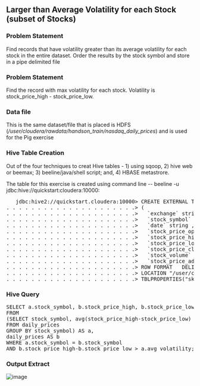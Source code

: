 ## Larger than Average Volatility for each Stock (subset of Stocks)

### Problem Statement
Find records that have volatility greater than its average volatility for each stock in the entire dataset. Order the results by the stock symbol and store in a pipe delimited file

### Problem Statement
Find the record with max volatility for each stock. Volatility is  stock_price_high - stock_price_low.

### Data file
This is the same dataset/file that is placed is HDFS (<i>/user/cloudera/rawdata/handson_train/nasdaq_daily_prices</i>) and is used for the Pig exercise

### Hive Table Creation
Out of the four techniques to creat Hive tables - 1) using sqoop, 2) hive web or beemax; 3) beeline/java/shell script; and, 4) HBASE metastrore.

The table for this exercise is created using command line -- beeline -u jdbc:hive://quickstart:cloudera:10000:

<pre>
   jdbc:hive2://quickstart.cloudera:10000> CREATE EXTERNAL TABLE daily_prices
. . . . . . . . . . . . . . . . . . . . .> (
. . . . . . . . . . . . . . . . . . . . .>   `exchange` string ,
. . . . . . . . . . . . . . . . . . . . .>   `stock_symbol` string ,
. . . . . . . . . . . . . . . . . . . . .>   `date` string ,
. . . . . . . . . . . . . . . . . . . . .>   `stock_price_open` float ,
. . . . . . . . . . . . . . . . . . . . .>   `stock_price_high` float ,
. . . . . . . . . . . . . . . . . . . . .>   `stock_price_low` float ,
. . . . . . . . . . . . . . . . . . . . .>   `stock_price_close` float ,
. . . . . . . . . . . . . . . . . . . . .>   `stock_volume` int ,
. . . . . . . . . . . . . . . . . . . . .>   `stock_price_adj_close` float ) 
. . . . . . . . . . . . . . . . . . . . .> ROW FORMAT   DELIMITED FIELDS TERMINATED BY ','
. . . . . . . . . . . . . . . . . . . . .> LOCATION "/user/cloudera/rawdata/handson_train/nasdaq_daily_prices/"
. . . . . . . . . . . . . . . . . . . . .> TBLPROPERTIES("skip.header.line.count" = "1");
</pre>

### Hive Query
<pre>
SELECT a.stock_symbol, b.stock_price_high, b.stock_price_low, b.stock_volume, a.avg_volatility
FROM 
(SELECT stock_symbol, avg(stock_price_high-stock_price_low) AS avg_volatility 
FROM daily_prices
GROUP BY stock_symbol) AS a, 
daily_prices AS b
WHERE a.stock_symbol = b.stock_symbol
AND b.stock_price_high-b.stock_price_low > a.avg_volatility;
</pre>

### Output Extract
![image](https://user-images.githubusercontent.com/19809692/27838826-061fdfe6-60bb-11e7-8143-0819991a676f.png)
